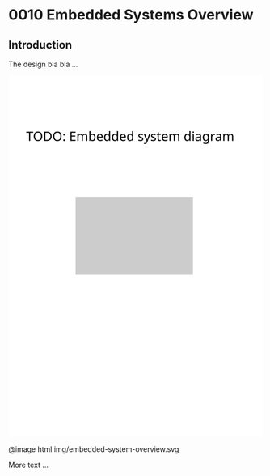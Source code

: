 0010 Embedded Systems Overview
==============================

Introduction
------------
The design bla bla ...


![System overview](img/embedded-system-overview.svg "Embedded System Overview")

@image html img/embedded-system-overview.svg

More text ...

